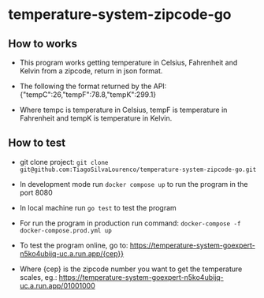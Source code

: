 # temperature-system-zipcode-go

## How to works

- This program works getting temperature in Celsius, Fahrenheit and Kelvin from a zipcode, return in json format.

- The following the format returned by the API: {"tempC":26,"tempF":78.8,"tempK":299.1}

- Where tempc is temperature in Celsius, tempF is temperature in Fahrenheit and tempK is temperature in Kelvin.

## How to test

- git clone project: `git clone git@github.com:TiagoSilvaLourenco/temperature-system-zipcode-go.git`

- In development mode run `docker compose up` to run the program in the port 8080

- In local machine run `go test` to test the program

- For run the program in production run command: `docker-compose -f docker-compose.prod.yml up`

- To test the program online, go to: https://temperature-system-goexpert-n5ko4ubijq-uc.a.run.app/{cep}}

- Where {cep} is the zipcode number you want to get the temperature scales, eg.: https://temperature-system-goexpert-n5ko4ubijq-uc.a.run.app/01001000

<!--
    Objetivo: Desenvolver um sistema em Go que receba um CEP, identifica a cidade e retorna o clima atual (temperatura em graus celsius, fahrenheit e kelvin). Esse sistema deverá ser publicado no Google Cloud Run.

    Requisitos:

    O sistema deve receber um CEP válido de 8 digitos
    O sistema deve realizar a pesquisa do CEP e encontrar o nome da localização, a partir disso, deverá retornar as temperaturas e formata-lás em: Celsius, Fahrenheit, Kelvin.
    O sistema deve responder adequadamente nos seguintes cenários:
    Em caso de sucesso:
    Código HTTP: 200
    Response Body: { "temp_C": 28.5, "temp_F": 28.5, "temp_K": 28.5 }
    Em caso de falha, caso o CEP não seja válido (com formato correto):
    Código HTTP: 422
    Mensagem: invalid zipcode
    ​​​Em caso de falha, caso o CEP não seja encontrado:
    Código HTTP: 404
    Mensagem: can not find zipcode
    Deverá ser realizado o deploy no Google Cloud Run.
    Dicas:

    Utilize a API viaCEP (ou similar) para encontrar a localização que deseja consultar a temperatura: https://viacep.com.br/
    Utilize a API WeatherAPI (ou similar) para consultar as temperaturas desejadas: https://www.weatherapi.com/
    Para realizar a conversão de Celsius para Fahrenheit, utilize a seguinte fórmula: F = C * 1,8 + 32
    Para realizar a conversão de Celsius para Kelvin, utilize a seguinte fórmula: K = C + 273
    Sendo F = Fahrenheit
    Sendo C = Celsius
    Sendo K = Kelvin
    Entrega:

    O código-fonte completo da implementação.
    Documentação explicando como rodar o projeto em ambiente dev e production.
    Testes automatizados demonstrando o funcionamento.
    Utilize docker/docker-compose para que possamos realizar os testes de sua aplicação.
    Deploy realizado no Google Cloud Run (free tier) e endereço ativo para ser acessado.
 -->
